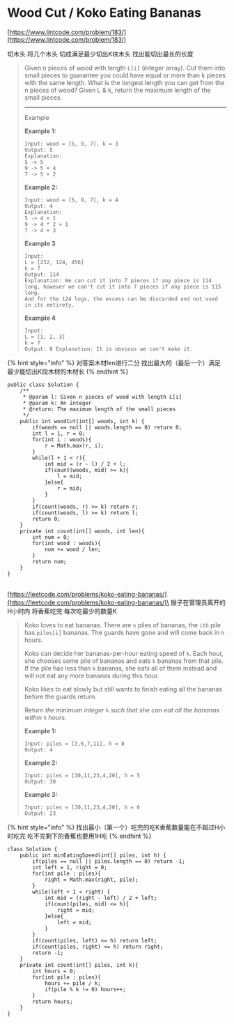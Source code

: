 # Wood Cut / Koko Eating Bananas

[https://www.lintcode.com/problem/183/](https://www.lintcode.com/problem/183/)

切木头 将几个木头 切成满足最少切出K块木头  找出能切出最长的长度

> Given n pieces of wood with length `L[i]` (integer array). Cut them into small pieces to guarantee you could have equal or more than k pieces with the same length. What is the longest length you can get from the n pieces of wood? Given L & k, return the maximum length of the small pieces.
>
> ***
>
> Example
>
> **Example 1:**
>
> ```
> Input: wood = [5, 9, 7], k = 3
> Output: 5
> Explanation: 
> 5 -> 5
> 9 -> 5 + 4
> 7 -> 5 + 2
> ```
>
> **Example 2:**
>
> ```
> Input: wood = [5, 9, 7], k = 4
> Output: 4
> Explanation: 
> 5 -> 4 + 1
> 9 -> 4 * 2 + 1
> 7 -> 4 + 3
> ```
>
> **Example 3**
>
> ```
> Input:
> L = [232, 124, 456]
> k = 7
> Output: 114
> Explanation: We can cut it into 7 pieces if any piece is 114 long, however we can't cut it into 7 pieces if any piece is 115 long.
> And for the 124 logs, the excess can be discarded and not used in its entirety.
> ```
>
> **Example 4**
>
> ```
> Input:
> L = [1, 2, 3]
> k = 7
> Output: 0 Explanation: It is obvious we can't make it.
> ```

{% hint style="info" %}
对答案木材len进行二分 找出最大的（最后一个）满足最少能切出K段木材的木材长
{% endhint %}

```
public class Solution {
    /**
     * @param l: Given n pieces of wood with length L[i]
     * @param k: An integer
     * @return: The maximum length of the small pieces
     */
    public int woodCut(int[] woods, int k) {
        if(woods == null || woods.length == 0) return 0;
        int l = 1, r = 0;
        for(int i : woods){
            r = Math.max(r, i);
        }
        while(l + 1 < r){
            int mid = (r - l) / 2 + l;
            if(count(woods, mid) >= k){
                l = mid;
            }else{
                r = mid;
            }
        }
        if(count(woods, r) >= k) return r;
        if(count(woods, l) >= k) return l;
        return 0;
    }
    private int count(int[] woods, int len){
        int num = 0;
        for(int wood : woods){
            num += wood / len;
        }
        return num;
    }
}
```

\
[https://leetcode.com/problems/koko-eating-bananas/](https://leetcode.com/problems/koko-eating-bananas/)\
猴子在管理员离开的H小时内 将香蕉吃完 每次吃最少的数量K

> Koko loves to eat bananas. There are `n` piles of bananas, the `ith` pile has `piles[i]` bananas. The guards have gone and will come back in `h` hours.
>
> Koko can decide her bananas-per-hour eating speed of `k`. Each hour, she chooses some pile of bananas and eats `k` bananas from that pile. If the pile has less than `k` bananas, she eats all of them instead and will not eat any more bananas during this hour.
>
> Koko likes to eat slowly but still wants to finish eating all the bananas before the guards return.
>
> Return _the minimum integer_ `k` _such that she can eat all the bananas within_ `h` _hours_.
>
> &#x20;
>
> **Example 1:**
>
> ```
> Input: piles = [3,6,7,11], h = 8
> Output: 4
> ```
>
> **Example 2:**
>
> ```
> Input: piles = [30,11,23,4,20], h = 5
> Output: 30
> ```
>
> **Example 3:**
>
> ```
> Input: piles = [30,11,23,4,20], h = 6
> Output: 23
> ```

{% hint style="info" %}
找出最小（第一个）吃完的吃K香蕉数量能在不超过H小时吃完  吃不完剩下的香蕉也要用1H吃
{% endhint %}

```
class Solution {
    public int minEatingSpeed(int[] piles, int h) {
        if(piles == null || piles.length == 0) return -1;
        int left = 1, right = 0;
        for(int pile : piles){
            right = Math.max(right, pile);
        }
        while(left + 1 < right) {
            int mid = (right - left) / 2 + left;
            if(count(piles, mid) <= h){
                right = mid;
            }else{
                left = mid;
            }
        }
        if(count(piles, left) <= h) return left;
        if(count(piles, right) <= h) return right;
        return -1;
    }
    private int count(int[] piles, int k){
        int hours = 0;
        for(int pile : piles){
            hours += pile / k;
            if(pile % k != 0) hours++;
        }
        return hours;
    }
}
```
